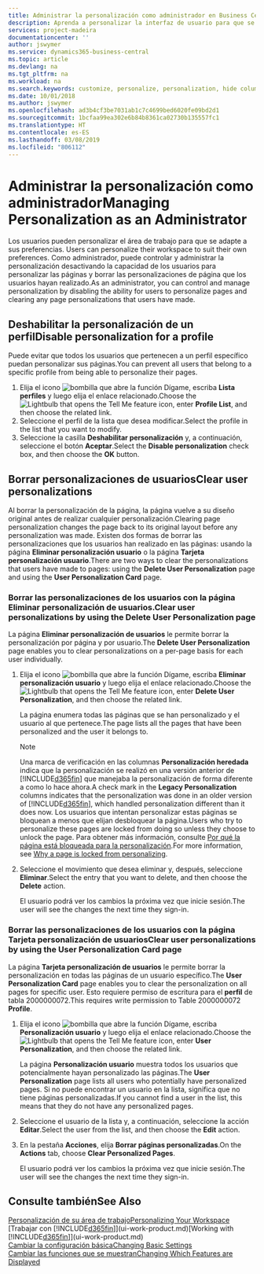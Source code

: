 ```yaml
---
title: Administrar la personalización como administrador en Business Central | Documentos de Microsoft
description: Aprenda a personalizar la interfaz de usuario para que se adapte a su forma de trabajar.
services: project-madeira
documentationcenter: ''
author: jswymer
ms.service: dynamics365-business-central
ms.topic: article
ms.devlang: na
ms.tgt_pltfrm: na
ms.workload: na
ms.search.keywords: customize, personalize, personalization, hide columns, remove fields, move fields
ms.date: 10/01/2018
ms.author: jswymer
ms.openlocfilehash: ad3b4cf3be7031ab1c7c4699bed6020fe09bd2d1
ms.sourcegitcommit: 1bcfaa99ea302e6b84b8361ca02730b135557fc1
ms.translationtype: HT
ms.contentlocale: es-ES
ms.lasthandoff: 03/08/2019
ms.locfileid: "806112"
---
```

# <a name="managing-personalization-as-an-administrator"></a><span data-ttu-id="099b5-103">Administrar la personalización como administrador</span><span class="sxs-lookup"><span data-stu-id="099b5-103">Managing Personalization as an Administrator</span></span>
<span data-ttu-id="099b5-104"><!--NAV in the Web client--> Los usuarios pueden personalizar el área de trabajo para que se adapte a sus preferencias.</span><span class="sxs-lookup"><span data-stu-id="099b5-104"><!--NAV in the Web client--> Users can personalize their workspace to suit their own preferences.</span></span> <span data-ttu-id="099b5-105">Como administrador, puede controlar y administrar la personalización desactivando la capacidad de los usuarios para personalizar las páginas y borrar las personalizaciones de página que los usuarios hayan realizado.</span><span class="sxs-lookup"><span data-stu-id="099b5-105">As an administrator, you can control and manage personalization by disabling the ability for users to personalize pages and clearing any page personalizations that users have made.</span></span>

## <a name="disable-personalization-for-a-profile"></a><span data-ttu-id="099b5-106">Deshabilitar la personalización de un perfil</span><span class="sxs-lookup"><span data-stu-id="099b5-106">Disable personalization for a profile</span></span>
<span data-ttu-id="099b5-107">Puede evitar que todos los usuarios que pertenecen a un perfil específico puedan personalizar sus páginas.</span><span class="sxs-lookup"><span data-stu-id="099b5-107">You can prevent all users that belong to a specific profile from being able to personalize their pages.</span></span>
1.  <span data-ttu-id="099b5-108">Elija el icono ![bombilla que abre la función Dígame](media/ui-search/search_small.png "Dígame que desea hacer"), escriba **Lista perfiles** y luego elija el enlace relacionado.</span><span class="sxs-lookup"><span data-stu-id="099b5-108">Choose the ![Lightbulb that opens the Tell Me feature](media/ui-search/search_small.png "Tell me what you want to do") icon, enter **Profile List**, and then choose the related link.</span></span>
2.  <span data-ttu-id="099b5-109">Seleccione el perfil de la lista que desea modificar.</span><span class="sxs-lookup"><span data-stu-id="099b5-109">Select the profile in the list that you want to modify.</span></span>
3. <span data-ttu-id="099b5-110">Seleccione la casilla **Deshabilitar personalización** y, a continuación, seleccione el botón **Aceptar**.</span><span class="sxs-lookup"><span data-stu-id="099b5-110">Select the **Disable personalization** check box, and then choose the **OK** button.</span></span>

## <a name="clear-user-personalizations"></a><span data-ttu-id="099b5-111">Borrar personalizaciones de usuarios</span><span class="sxs-lookup"><span data-stu-id="099b5-111">Clear user personalizations</span></span>

<span data-ttu-id="099b5-112">Al borrar la personalización de la página, la página vuelve a su diseño original antes de realizar cualquier personalización.</span><span class="sxs-lookup"><span data-stu-id="099b5-112">Clearing page personalization changes the page back to its original layout before any personalization was made.</span></span> <span data-ttu-id="099b5-113">Existen dos formas de borrar las personalizaciones que los usuarios han realizado en las páginas: usando la página **Eliminar personalización usuario** o la página **Tarjeta personalización usuario**.</span><span class="sxs-lookup"><span data-stu-id="099b5-113">There are two ways to clear the personalizations that users have made to pages: using the **Delete User Personalization** page and using the **User Personalization Card** page.</span></span>

### <a name="clear-user-personalizations-by-using-the-delete-user-personalization-page"></a><span data-ttu-id="099b5-114">Borrar las personalizaciones de los usuarios con la página Eliminar personalización de usuarios.</span><span class="sxs-lookup"><span data-stu-id="099b5-114">Clear user personalizations by using the Delete User Personalization page</span></span>

<span data-ttu-id="099b5-115">La página **Eliminar personalización de usuarios** le permite borrar la personalización por página y por usuario.</span><span class="sxs-lookup"><span data-stu-id="099b5-115">The **Delete User Personalization** page enables you to clear personalizations on a per-page basis for each user individually.</span></span>

1.  <span data-ttu-id="099b5-116">Elija el icono ![bombilla que abre la función Dígame](media/ui-search/search_small.png "Dígame que desea hacer"), escriba **Eliminar personalización usuario** y luego elija el enlace relacionado.</span><span class="sxs-lookup"><span data-stu-id="099b5-116">Choose the ![Lightbulb that opens the Tell Me feature](media/ui-search/search_small.png "Tell me what you want to do") icon, enter **Delete User Personalization**, and then choose the related link.</span></span>

    <span data-ttu-id="099b5-117">La página enumera todas las páginas que se han personalizado y el usuario al que pertenece.</span><span class="sxs-lookup"><span data-stu-id="099b5-117">The page lists all the pages that have been personalized and the user it belongs to.</span></span>

    >[!NOTE]
    > <span data-ttu-id="099b5-118">Una marca de verificación en las columnas **Personalización heredada** indica que la personalización se realizó en una versión anterior de [!INCLUDE[d365fin](includes/d365fin_md.md)] que manejaba la personalización de forma diferente a como lo hace ahora.</span><span class="sxs-lookup"><span data-stu-id="099b5-118">A check mark in the **Legacy Personalization** columns indicates that the personalization was done in an older version of [!INCLUDE[d365fin](includes/d365fin_md.md)], which handled personalization different than it does now.</span></span> <span data-ttu-id="099b5-119">Los usuarios que intentan personalizar estas páginas se bloquean a menos que elijan desbloquear la página.</span><span class="sxs-lookup"><span data-stu-id="099b5-119">Users who try to personalize these pages are locked from doing so unless they choose to unlock the page.</span></span> <span data-ttu-id="099b5-120">Para obtener más información, consulte [Por qué la página está bloqueada para la personalización](ui-personalization-locked.md).</span><span class="sxs-lookup"><span data-stu-id="099b5-120">For more information, see [Why a page is locked from personalizing](ui-personalization-locked.md).</span></span>

2. <span data-ttu-id="099b5-121">Seleccione el movimiento que desea eliminar y, después, seleccione **Eliminar**.</span><span class="sxs-lookup"><span data-stu-id="099b5-121">Select the entry that you want to delete, and then choose the **Delete** action.</span></span>

    <span data-ttu-id="099b5-122">El usuario podrá ver los cambios la próxima vez que inicie sesión.</span><span class="sxs-lookup"><span data-stu-id="099b5-122">The user will see the changes the next time they sign-in.</span></span>

### <a name="clear-user-personalizations-by-using-the-user-personalization-card-page"></a><span data-ttu-id="099b5-123">Borrar las personalizaciones de los usuarios con la página Tarjeta personalización de usuarios</span><span class="sxs-lookup"><span data-stu-id="099b5-123">Clear user personalizations by using the User Personalization Card page</span></span>

<span data-ttu-id="099b5-124">La página **Tarjeta personalización de usuarios** le permite borrar la personalización en todas las páginas de un usuario específico.</span><span class="sxs-lookup"><span data-stu-id="099b5-124">The **User Personalization Card** page enables you to clear the personalization on all pages for specific user.</span></span> <span data-ttu-id="099b5-125">Esto requiere permiso de escritura para el **perfil** de tabla 2000000072.</span><span class="sxs-lookup"><span data-stu-id="099b5-125">This requires write permission to Table 2000000072 **Profile**.</span></span>

1.  <span data-ttu-id="099b5-126">Elija el icono ![bombilla que abre la función Dígame](media/ui-search/search_small.png "Dígame que desea hacer"), escriba **Personalización usuario** y luego elija el enlace relacionado.</span><span class="sxs-lookup"><span data-stu-id="099b5-126">Choose the ![Lightbulb that opens the Tell Me feature](media/ui-search/search_small.png "Tell me what you want to do") icon, enter **User Personalization**, and then choose the related link.</span></span>

    <span data-ttu-id="099b5-127">La página **Personalización usuario** muestra todos los usuarios que potencialmente hayan personalizado las páginas.</span><span class="sxs-lookup"><span data-stu-id="099b5-127">The **User Personalization** page lists all users who potentially have personalized pages.</span></span> <span data-ttu-id="099b5-128">Si no puede encontrar un usuario en la lista, significa que no tiene páginas personalizadas.</span><span class="sxs-lookup"><span data-stu-id="099b5-128">If you cannot find a user in the list, this means that they do not have any personalized pages.</span></span>

2. <span data-ttu-id="099b5-129">Seleccione el usuario de la lista y, a continuación, seleccione la acción **Editar**.</span><span class="sxs-lookup"><span data-stu-id="099b5-129">Select the user from the list, and then choose the **Edit** action.</span></span>

3.  <span data-ttu-id="099b5-130">En la pestaña **Acciones**, elija **Borrar páginas personalizadas**.</span><span class="sxs-lookup"><span data-stu-id="099b5-130">On the **Actions** tab, choose **Clear Personalized Pages**.</span></span>

    <span data-ttu-id="099b5-131">El usuario podrá ver los cambios la próxima vez que inicie sesión.</span><span class="sxs-lookup"><span data-stu-id="099b5-131">The user will see the changes the next time they sign-in.</span></span>

## <a name="see-also"></a><span data-ttu-id="099b5-132">Consulte también</span><span class="sxs-lookup"><span data-stu-id="099b5-132">See Also</span></span>
[<span data-ttu-id="099b5-133">Personalización de su área de trabajo</span><span class="sxs-lookup"><span data-stu-id="099b5-133">Personalizing Your Workspace</span></span>](ui-personalization-user.md)  
<span data-ttu-id="099b5-134">[Trabajar con [!INCLUDE[d365fin](includes/d365fin_md.md)]](ui-work-product.md)</span><span class="sxs-lookup"><span data-stu-id="099b5-134">[Working with [!INCLUDE[d365fin](includes/d365fin_md.md)]](ui-work-product.md)</span></span>  
[<span data-ttu-id="099b5-135">Cambiar la configuración básica</span><span class="sxs-lookup"><span data-stu-id="099b5-135">Changing Basic Settings</span></span>](ui-change-basic-settings.md)  
[<span data-ttu-id="099b5-136">Cambiar las funciones que se muestran</span><span class="sxs-lookup"><span data-stu-id="099b5-136">Changing Which Features are Displayed</span></span>](ui-experiences.md)  
